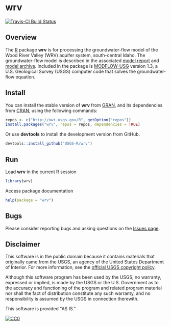 # wrv

[![Travis-CI Build Status](https://travis-ci.org/USGS-R/wrv.svg?branch=master)](https://travis-ci.org/USGS-R/wrv)

## Overview

The [R](http://www.r-project.org/) package **wrv** is for processing the
groundwater-flow model of the Wood River Valley (WRV) aquifer system, south-central Idaho.
The groundwater-flow model is described in the associated
[model report](http://dx.doi.org/10.3133/sir20165080 "USGS Scientific Investigations Report") and
[model archive](http://dx.doi.org/10.5066/F7C827DT "USGS Data Release").
Included in the package is [MODFLOW-USG](http://water.usgs.gov/ogw/mfusg/ "MODFLOW-USG") version 1.3,
a U.S. Geological Survey (USGS) computer code that solves the groundwater-flow equation.

## Install

You can install the stable version of **wrv** from [GRAN](http://owi.usgs.gov/R/gran.html),
and its dependencies from [CRAN](http://cran.r-project.org/), using the following commands:

```r
repos <- c("http://owi.usgs.gov/R", getOption("repos"))
install.packages("wrv", repos = repos, dependencies = TRUE)
```

Or use **devtools** to install the development version from GitHub.

```r
devtools::install_github("USGS-R/wrv")
```

## Run

Load **wrv** in the current R session

```r
library(wrv)
```

Access package documentation

```r
help(package = "wrv")
```

## Bugs

Please consider reporting bugs and asking questions on the [Issues page](https://github.com/USGS-R/wrv/issues).

## Disclaimer

This software is in the public domain because it contains materials that originally came from the USGS,
an agency of the United States Department of Interior.
For more information, see the
[official USGS copyright policy](https://www2.usgs.gov/visual-id/credit_usgs.html "official USGS copyright policy").

Although this software program has been used by the USGS, no warranty, expressed or implied,
is made by the USGS or the U.S. Government as to the accuracy and functioning of the program and related program material nor shall the fact of distribution constitute any such warranty,
and no responsibility is assumed by the USGS in connection therewith.

This software is provided "AS IS."

[![CC0](http://i.creativecommons.org/p/zero/1.0/88x31.png)](http://creativecommons.org/publicdomain/zero/1.0/)
